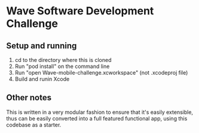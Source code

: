 # Wave Software Development Challenge

## Setup and running
1. cd to the directory where this is cloned
2. Run "pod install" on the command line
3. Run "open Wave-mobile-challenge.xcworkspace" (not .xcodeproj file)
4. Build and runin Xcode

## Other notes
This is written in a very modular fashion to ensure that it's easily extensible, thus can be easily converted into a full featured functional app, using this codebase as a starter.
